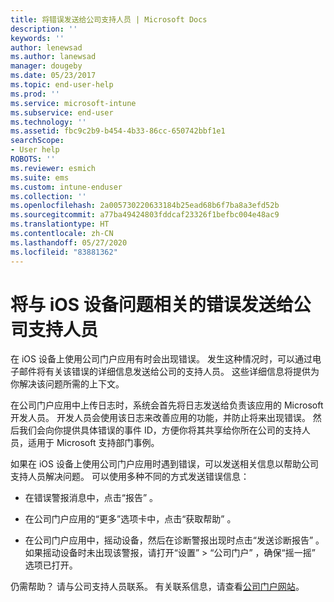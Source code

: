```yaml
---
title: 将错误发送给公司支持人员 | Microsoft Docs
description: ''
keywords: ''
author: lenewsad
ms.author: lanewsad
manager: dougeby
ms.date: 05/23/2017
ms.topic: end-user-help
ms.prod: ''
ms.service: microsoft-intune
ms.subservice: end-user
ms.technology: ''
ms.assetid: fbc9c2b9-b454-4b33-86cc-650742bbf1e1
searchScope:
- User help
ROBOTS: ''
ms.reviewer: esmich
ms.suite: ems
ms.custom: intune-enduser
ms.collection: ''
ms.openlocfilehash: 2a005730220633184b25ead68b6f7ba8a3efd52b
ms.sourcegitcommit: a77ba49424803fddcaf23326f1befbc004e48ac9
ms.translationtype: HT
ms.contentlocale: zh-CN
ms.lasthandoff: 05/27/2020
ms.locfileid: "83881362"
---
```

# <a name="send-errors-to-your-company-support-for-issues-with-your-ios-device"></a>将与 iOS 设备问题相关的错误发送给公司支持人员
在 iOS 设备上使用公司门户应用有时会出现错误。 发生这种情况时，可以通过电子邮件将有关该错误的详细信息发送给公司的支持人员。 这些详细信息将提供为你解决该问题所需的上下文。

在公司门户应用中上传日志时，系统会首先将日志发送给负责该应用的 Microsoft 开发人员。 开发人员会使用该日志来改善应用的功能，并防止将来出现错误。 然后我们会向你提供具体错误的事件 ID，方便你将其共享给你所在公司的支持人员，适用于 Microsoft 支持部门事例。

如果在 iOS 设备上使用公司门户应用时遇到错误，可以发送相关信息以帮助公司支持人员解决问题。 可以使用多种不同的方式发送错误信息：

- 在错误警报消息中，点击“报告”  。

- 在公司门户应用的“更多”选项卡中，点击“获取帮助”   。

- 在公司门户应用中，摇动设备，然后在诊断警报出现时点击“发送诊断报告”  。 如果摇动设备时未出现该警报，请打开“设置”   > “公司门户”  ，确保“摇一摇”  选项已打开。

仍需帮助？ 请与公司支持人员联系。 有关联系信息，请查看[公司门户网站](https://go.microsoft.com/fwlink/?linkid=2010980)。
